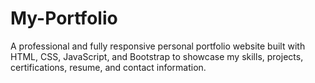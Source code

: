 # My-Portfolio
A professional and fully responsive personal portfolio website built with HTML, CSS, JavaScript, and Bootstrap to showcase my skills, projects, certifications, resume, and contact information.
